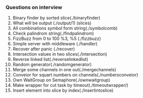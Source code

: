 ### Questions on interview

1. Binary finder by sorted slice(./binaryfinder)
2. What will be output (./output/1) (slices)
3. All combinations symbol form string(./symbolcomb)
4. Check palindrom string(./findpalindrom)
5. FizzBuzz from 0 to 100 %3, %5 (./fizzbuzz)
6. Simple server with middleware (./handler)
7. Recover after panic (./recover)
8. Intersection values in two slices(./intersection)
9. Reverse linked list(./reverselinkedlist)
10. Random generator(./randomgenerator)
11. Merge some channels in one out(./mergechannels)
12. Conveior for squart numbers on channels(./numbersconveior)
13. Own WaitGroup on Semaphore(./ownwaitgroup)
14. Make wrapper for cut task by timeout(./timeoutwrapper/)
15. Insert element into slice by index(./insertintoslice)

